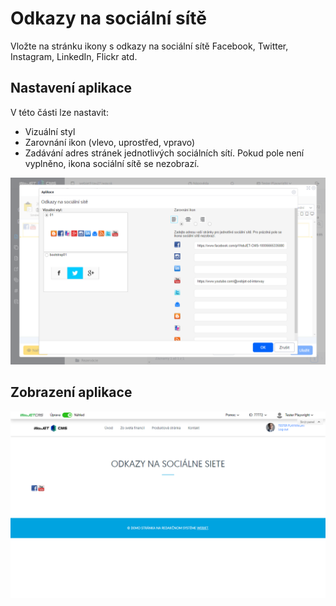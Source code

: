 # Odkazy na sociální sítě

Vložte na stránku ikony s odkazy na sociální sítě Facebook, Twitter, Instagram, LinkedIn, Flickr atd.

## Nastavení aplikace

V této části lze nastavit:
- Vizuální styl
- Zarovnání ikon (vlevo, uprostřed, vpravo)
- Zadávání adres stránek jednotlivých sociálních sítí. Pokud pole není vyplněno, ikona sociální sítě se nezobrazí.

![](editor.png)

## Zobrazení aplikace

![](app-social_icon.png)
